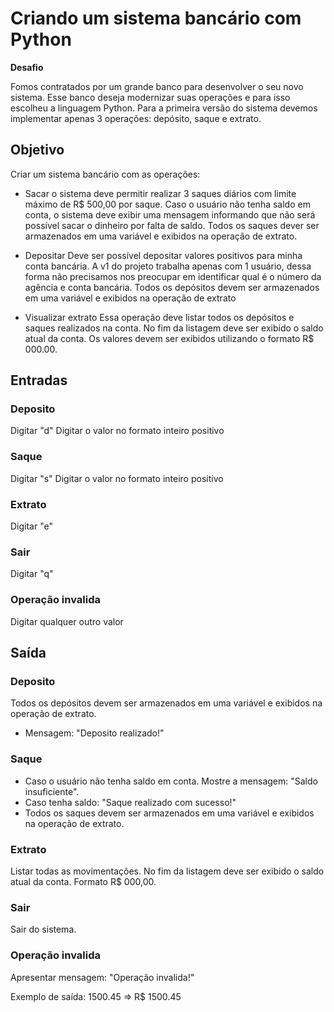 # Criando um sistema bancário com Python
**Desafio**

Fomos contratados por um grande banco para desenvolver o seu novo sistema. Esse banco deseja modernizar suas operações e para isso escolheu a linguagem Python. Para a primeira versão do sistema devemos implementar apenas 3 operações: depósito, saque e extrato.


## Objetivo

Criar um sistema bancário com as operações:

- Sacar
o sistema deve permitir realizar 3 saques diários com limite máximo de R$ 500,00 por saque. Caso o usuário não tenha saldo em conta, o sistema deve exibir uma mensagem informando que não será possível sacar o dinheiro por falta de saldo. Todos os saques dever ser armazenados em uma variável e exibidos na operação de extrato.

- Depositar
Deve ser possível depositar valores positivos para minha conta bancária. A v1 do projeto trabalha apenas com 1 usuário, dessa forma não precisamos nos preocupar em identificar qual é o número da agência e conta bancária. Todos os depósitos devem ser armazenados em uma variável e exibidos na operação de extrato

- Visualizar extrato
Essa operação deve listar todos os depósitos e saques realizados na conta. No fim da listagem deve ser exibido o saldo atual da conta.
Os valores devem ser exibidos utilizando o formato R$ 000.00.

## Entradas
### Deposito
Digitar "d"
Digitar o valor no formato inteiro positivo

### Saque 
Digitar "s"
Digitar o valor no formato inteiro positivo

### Extrato
Digitar "e"

### Sair
Digitar "q"

### Operação invalida
Digitar qualquer outro valor

## Saída
### Deposito
Todos os depósitos devem ser armazenados em uma variável e exibidos na operação de extrato.
- Mensagem: "Deposito realizado!"

### Saque
- Caso o usuário não tenha saldo em conta. Mostre a mensagem: "Saldo insuficiente". 
- Caso tenha saldo: "Saque realizado com sucesso!"
- Todos os saques devem ser armazenados em uma variável e exibidos na operação de extrato.

### Extrato
Listar todas as movimentações. No fim da listagem deve ser exibido o saldo atual da conta. Formato R$ 000,00.

### Sair
Sair do sistema.

### Operação invalida
Apresentar mensagem: "Operação invalida!"

Exemplo de saída:
1500.45 => R$ 1500.45
